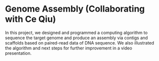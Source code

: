 # Genome Assembly (Collaborating with Ce Qiu)
In this project, we designed and programmed a computing algorithm to sequence the target genome and produce an assembly via contigs and scaffolds based on paired-read data of DNA sequence. We also illustrated the algorithm and next steps for further improvement in a video presentation.
